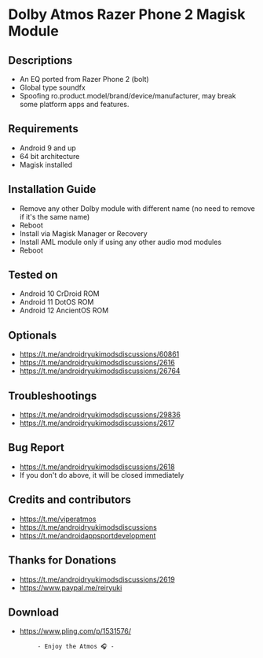 # Dolby Atmos Razer Phone 2 Magisk Module

## Descriptions
- An EQ ported from Razer Phone 2 (bolt)
- Global type soundfx
- Spoofing ro.product.model/brand/device/manufacturer, may break some platform apps and features.

## Requirements
- Android 9 and up
- 64 bit architecture
- Magisk installed

## Installation Guide
- Remove any other Dolby module with different name (no need to remove if it's the same name)
- Reboot
- Install via Magisk Manager or Recovery
- Install AML module only if using any other audio mod modules
- Reboot

## Tested on
- Android 10 CrDroid ROM
- Android 11 DotOS ROM
- Android 12 AncientOS ROM

## Optionals
- https://t.me/androidryukimodsdiscussions/60861
- https://t.me/androidryukimodsdiscussions/2616
- https://t.me/androidryukimodsdiscussions/26764

## Troubleshootings
- https://t.me/androidryukimodsdiscussions/29836
- https://t.me/androidryukimodsdiscussions/2617

## Bug Report
- https://t.me/androidryukimodsdiscussions/2618
- If you don't do above, it will be closed immediately

## Credits and contributors
- https://t.me/viperatmos
- https://t.me/androidryukimodsdiscussions
- https://t.me/androidappsportdevelopment

## Thanks for Donations
- https://t.me/androidryukimodsdiscussions/2619
- https://www.paypal.me/reiryuki

## Download
- https://www.pling.com/p/1531576/



           - Enjoy the Atmos 🎧 -

